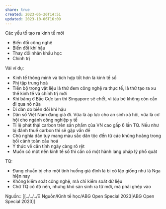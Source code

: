 ```yaml
---
share: true
created: 2023-05-26T14:51
updated: 2023-10-06T16:09
---
```

Các yếu tố tạo ra kinh tế mới
- Biến đổi công nghệ
- Biến đổi khí hậu
- Thay đổi nhân khẩu học
- Chính trị

Vài ví dụ:
- Kinh tế thông minh và tích hợp tốt hơn là kinh tế số
- Phi tập trung hoá
- Tiến bộ trong vật liệu là thứ đem công nghệ ra thực tế, là thứ tạo ra xu thế kinh tế và chính trị mới
- Khi băng ở Bắc Cực tan thì Singapore sẽ chết, vì tàu bè không còn cần đi qua nó nữa
- Di dân do biến đổi khí hậu
- Dân số Việt Nam đang già đi. Vừa là áp lực cho an sinh xã hội, vừa là cơ hội cho ngành công nghiệp y tế
- Tỉ lệ phát thải carbon trên sản phẩm của VN cao gấp 6 lần TQ. Nếu như bị đánh thuế carbon thì sẽ gặp vấn đề
- Chủ nghĩa dân tuý mang màu sắc dân tộc đến từ các khủng hoảng trong bối cảnh toàn cầu hoá
- Ý  thức về căn tính ngày càng rõ rệt
- Muốn có một nền kinh tế số thì cần có một hành lang pháp lý phổ quát

TQ:
- Đang chuẩn bị cho một tình huống giả định là bị cô lập giống như là Nga hiện nay
- Không kiểm soát công nghệ, mà chỉ kiểm soát dữ liệu
- Chữ TQ có độ nén, nhưng khó sản sinh ra từ mới, mà phải ghép vào

Nguồn:: [[../../../Ξ Nguồn/Kinh tế học/ABG Open Special 2023|ABG Open Special 2023]]
